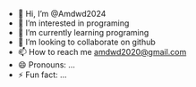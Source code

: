 - 👋 Hi, I’m @Amdwd2024
- 👀 I’m interested in programing 
- 🌱 I’m currently learning  programing
- 💞️ I’m looking to collaborate on github
- 📫 How to reach me amdwd2020@gmail.com
- 😄 Pronouns: ...
- ⚡ Fun fact: ...

<!---
Amdwd2024/Amdwd2024 is a ✨ special ✨ repository because its `README.md` (this file) appears on your GitHub profile.
You can click the Preview link to take a look at your changes.
--->
